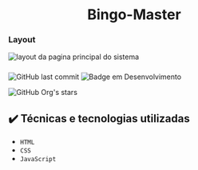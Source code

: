 <h1 align="center"> Bingo-Master </h1>


<h3> Layout </h3>

![layout da pagina principal do sistema](https://user-images.githubusercontent.com/48054432/223234254-86e33af1-f633-4149-b565-d641e7260157.png)

<h3></h3>

![GitHub last commit](https://img.shields.io/github/last-commit/josedio/costs?logo=Costs&logoColor=black&style=for-the-badge)
![Badge em Desenvolvimento](http://img.shields.io/static/v1?label=STATUS&message=FINALIZADO&color=GREEN&style=for-the-badge)

![GitHub Org's stars](https://img.shields.io/github/stars/josedi?style=social)

## ✔️ Técnicas e tecnologias utilizadas

- ``HTML``
- ``CSS``
- ``JavaScript``
